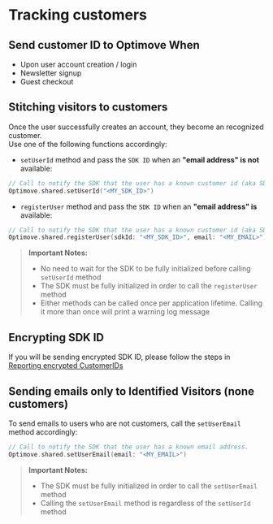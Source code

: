 # Tracking customers

## Send customer ID to Optimove When

- Upon user account creation / login
- Newsletter signup
- Guest checkout

## Stitching visitors to customers

Once the user successfully creates an account, they become an recognized customer.  
Use one of the following functions accordingly:

- `setUserId` method and pass the `SDK ID` when an **"email address" is not** available:

```swift
// Call to notify the SDK that the user has a known customer id (aka SDK ID)
Optimove.shared.setUserId("<MY_SDK_ID>")
```

- `registerUser` method and pass the `SDK ID` when an **"email address" is** available:

```swift
// Call to notify the SDK that the user has a known customer id (aka SDK ID)
Optimove.shared.registerUser(sdkId: "<MY_SDK_ID>", email: "<MY_EMAIL>")
```

> **Important Notes:**
>
> - No need to wait for the SDK to be fully initialized before calling `setUserId` method
> - The SDK must be fully initialized in order to call the `registerUser` method
> - Either methods can be called once per application lifetime. Calling it more than once will print a warning log message

## Encrypting SDK ID

If you will be sending encrypted SDK ID, please follow the steps in [Reporting encrypted CustomerIDs](https://github.com/optimove-tech/Reporting-Encrypted-CustomerID)

## Sending emails only to Identified Visitors (none customers)

To send emails to users who are not customers, call the `setUserEmail` method accordingly:

```swift
// Call to notify the SDK that the user has a known email address.
Optimove.shared.setUserEmail(email: "<MY_EMAIL>")
```

> **Important Notes:**
>
> - The SDK must be fully initialized in order to call the `setUserEmail` method
> - Calling the `setUserEmail` method is regardless of the `setUserId` method
